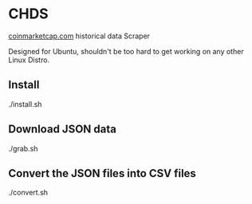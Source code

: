 # CHDS
[coinmarketcap.com](https://coinmarketcap.com)
 historical data Scraper

Designed for Ubuntu, shouldn't be too hard to get working on any other Linux Distro.

## Install
  
  ./install.sh
  
## Download JSON data
  
  ./grab.sh

## Convert the JSON files into CSV files
  
  ./convert.sh
